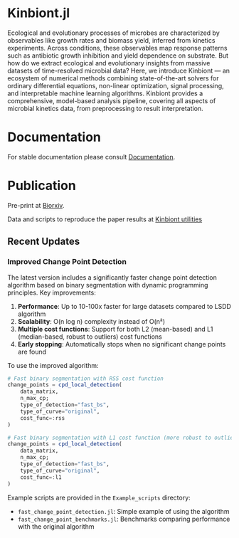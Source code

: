 # Kinbiont.jl

Ecological and evolutionary processes of microbes are characterized by observables like growth rates and biomass yield, inferred from kinetics experiments. 
Across conditions, these observables map response patterns such as antibiotic growth inhibition and yield dependence on substrate.
But how do we extract ecological and evolutionary insights from massive datasets of time-resolved microbial data? Here, we introduce Kinbiont — an ecosystem of numerical methods combining state-of-the-art solvers for ordinary differential equations, non-linear optimization, signal processing, and interpretable machine learning algorithms.
Kinbiont provides a comprehensive, model-based analysis pipeline, covering all aspects of microbial kinetics data, from preprocessing to result interpretation. 

# Documentation

For stable documentation please consult [Documentation](https://pinheirogroup.github.io/Kinbiont.jl/). 

# Publication

Pre-print at  [Biorxiv](https://www.biorxiv.org/content/10.1101/2024.09.09.611847v1).

Data and scripts to reproduce the paper results at [Kinbiont utilities](https://github.com/pinheiroGroup/Kinbiont_utilities)

## Recent Updates

### Improved Change Point Detection

The latest version includes a significantly faster change point detection algorithm based on binary segmentation with dynamic programming principles. Key improvements:

1. **Performance**: Up to 10-100x faster for large datasets compared to LSDD algorithm
2. **Scalability**: O(n log n) complexity instead of O(n²)
3. **Multiple cost functions**: Support for both L2 (mean-based) and L1 (median-based, robust to outliers) cost functions
4. **Early stopping**: Automatically stops when no significant change points are found

To use the improved algorithm:

```julia
# Fast binary segmentation with RSS cost function
change_points = cpd_local_detection(
    data_matrix,
    n_max_cp;
    type_of_detection="fast_bs",
    type_of_curve="original",
    cost_func=:rss
)

# Fast binary segmentation with L1 cost function (more robust to outliers)
change_points = cpd_local_detection(
    data_matrix,
    n_max_cp;
    type_of_detection="fast_bs",
    type_of_curve="original",
    cost_func=:l1
)
```

Example scripts are provided in the `Example_scripts` directory:
- `fast_change_point_detection.jl`: Simple example of using the algorithm
- `fast_change_point_benchmarks.jl`: Benchmarks comparing performance with the original algorithm
